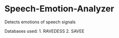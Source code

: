 # Speech-Emotion-Analyzer
Detects emotions of speech signals

Databases used:
    1.  RAVEDESS
    2.  SAVEE
